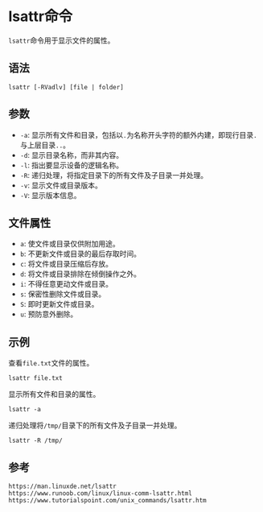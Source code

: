 # lsattr命令
`lsattr`命令用于显示文件的属性。

## 语法

```shell
lsattr [-RVadlv] [file | folder]
```

## 参数
* `-a`: 显示所有文件和目录，包括以`.`为名称开头字符的额外内建，即现行目录`.`与上层目录`..`。
* `-d`: 显示目录名称，而非其内容。
* `-l`: 指出要显示设备的逻辑名称。
* `-R`: 递归处理，将指定目录下的所有文件及子目录一并处理。
* `-v`: 显示文件或目录版本。
* `-V`: 显示版本信息。

## 文件属性
* `a`: 使文件或目录仅供附加用途。
* `b`: 不更新文件或目录的最后存取时间。
* `c`: 将文件或目录压缩后存放。
* `d`: 将文件或目录排除在倾倒操作之外。
* `i`: 不得任意更动文件或目录。
* `s`: 保密性删除文件或目录。
* `S`: 即时更新文件或目录。
* `u`: 预防意外删除。

## 示例

查看`file.txt`文件的属性。

```shell
lsattr file.txt
```

显示所有文件和目录的属性。

```shell
lsattr -a
```

递归处理将`/tmp/`目录下的所有文件及子目录一并处理。

```shell
lsattr -R /tmp/
```





## 参考

```
https://man.linuxde.net/lsattr
https://www.runoob.com/linux/linux-comm-lsattr.html
https://www.tutorialspoint.com/unix_commands/lsattr.htm
```
